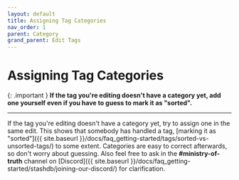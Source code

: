 ```yaml
---
layout: default
title: Assigning Tag Categories
nav_order: 1
parent: Category
grand_parent: Edit Tags
---
```


# Assigning Tag Categories

{: .important }
**If the tag you're editing doesn't have a category yet, add one yourself even if you have to guess to mark it as "sorted".**

---

If the tag you're editing doesn't have a category yet, try to assign one in the same edit. This shows that somebody has handled a tag, [marking it as "sorted"]({{ site.baseurl }}/docs/faq_getting-started/tags/sorted-vs-unsorted-tags/) to some extent. Categories are easy to correct afterwards, so don't worry about guessing. Also feel free to ask in the **#ministry-of-truth** channel on [Discord]({{ site.baseurl }}/docs/faq_getting-started/stashdb/joining-our-discord/) for clarification.

